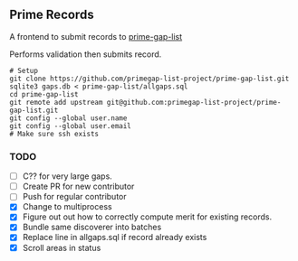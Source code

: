 ## Prime Records

A frontend to submit records to [prime-gap-list](https://github.com/primegap-list-project/prime-gap-list)

Performs validation then submits record.

```shell
# Setup
git clone https://github.com/primegap-list-project/prime-gap-list.git
sqlite3 gaps.db < prime-gap-list/allgaps.sql
cd prime-gap-list
git remote add upstream git@github.com:primegap-list-project/prime-gap-list.git
git config --global user.name
git config --global user.email
# Make sure ssh exists
```

### TODO

* [ ] C?? for very large gaps.
* [ ] Create PR for new contributor
* [ ] Push for regular contributor
* [x] Change to multiprocess
* [x] Figure out out how to correctly compute merit for existing records.
* [x] Bundle same discoverer into batches
* [x] Replace line in allgaps.sql if record already exists
* [x] Scroll areas in status

